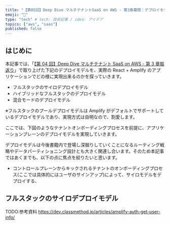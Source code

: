 ```yaml
---
title: "【第05回】Deep Dive マルチテナントSaaS on AWS - 第3章幕間：デプロイモデルの実践"
emoji: "🤿"
type: "tech" # tech: 技術記事 / idea: アイデア
topics: ["aws", "saas"]
published: false
---
```


## はじめに

本記事では、「[【第 04 回】Deep Dive マルチテナント SaaS on AWS - 第 3 章振返り](https://zenn.dev/horietakehiro/articles/deep-dive-multi-tenant-saas-on-aws-04)」で取り上げた下記のデプロイモデルを、実際の React + Amplify のアプリケーションでどの様に実現出来るのかを探っていきます。

- フルスタックのサイロデプロイモデル
- ハイブリッドなフルスタックのデプロイモデル
- 混合モードのデプロイモデル

※フルスタックのプールデプロイモデルは Amplify がデフォルトでサポートしているデプロイモデルであり、実現方式は自明なので、割愛します。

ここでは、下図のようなテナントオンボーディングプロセスを前提に、アプリケーションプレーンのデプロイモデルを実現していきます。

デプロイモデルは今後書籍内で登場し深掘りしていくことになるルーティング戦略やデータパーティショニング設計とも大きく関連し合います。そのため本記事ではあくまでも、以下の点に焦点を絞りたいと思います。

- コントロールプレーンからキックされるテナントのオンボーディングプロセス(ここでは具体的にはユーザのサインアップ)によって、サイロモデルをデプロイする、

## フルスタックのサイロデプロイモデル

TODO:参考資料
https://dev.classmethod.jp/articles/amplify-auth-get-user-info/
